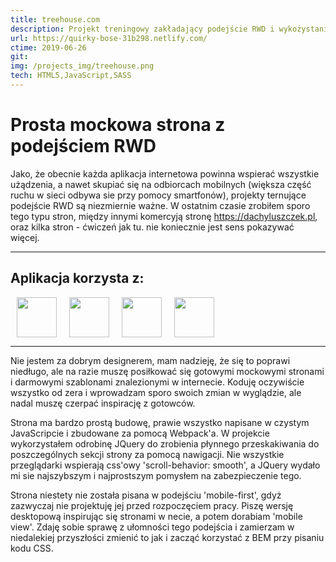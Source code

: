 ```yaml
---
title: treehouse.com
description: Projekt treningowy zakładający podejście RWD i wykożystanie Webpacka. Prosta budowa strony, przejrzysty kod i dbałość o dobre praktyki.
url: https://quirky-bose-31b298.netlify.com/
ctime: 2019-06-26
git: 
img: /projects_img/treehouse.png
tech: HTML5,JavaScript,SASS
---
```


# Prosta mockowa strona z podejściem RWD

Jako, że obecnie każda aplikacja internetowa powinna wspierać wszystkie użądzenia, a nawet skupiać się na odbiorcach mobilnych (większa część ruchu w sieci odbywa sie przy pomocy smartfonów), projekty ternujące podejście RWD są niezmiernie ważne.
W ostatnim czasie zrobiłem sporo tego typu stron, między innymi komercyją stronę https://dachyluszczek.pl, oraz kilka stron - ćwiczeń jak tu. nie koniecznie jest sens pokazywać więcej.

---
## Aplikacja korzysta z:
<div style="display: flex">
<img src="/icons/HTML5.png" "HTML5" style="height: 64px; padding: 0 10px">
<img src="/icons/SASS.png" "Scss" style="height: 64px; padding: 0 10px">
<img src="/icons/JavaScript.png" "JavaScript" style="height: 64px; padding: 0 10px">
<img src="/icons/webpack.png" "Webpack" style="height: 64px; padding: 0 10px">
</div>

---

Nie jestem za dobrym designerem, mam nadzieję, że się to poprawi niedługo, ale na razie muszę posiłkować się gotowymi mockowymi stronami i darmowymi szablonami znalezionymi w internecie.
Koduję oczywiście wszystko od zera i wprowadzam sporo swoich zmian w wyglądzie, ale nadal muszę czerpać inspirację z gotowców.


Strona ma bardzo prostą budowę, prawie wszystko napisane w czystym JavaScripcie i zbudowane za pomocą Webpack'a.
W projekcie wykorzystałem odrobinę JQuery do zrobienia płynnego przeskakiwania do poszczególnych sekcji strony za pomocą nawigacji.
Nie wszystkie przeglądarki wspierają css'owy 'scroll-behavior: smooth', a JQuery wydało mi sie najszybszym i najprostszym pomysłem na zabezpieczenie tego.


Strona niestety nie została pisana w podejściu 'mobile-first', gdyż zazwyczaj nie projektuję jej przed rozpoczęciem pracy.
Piszę wersję desktopową inspirując się stronami w necie, a potem dorabiam 'mobile view'. Zdaję sobie sprawę z ułomności tego podejścia i zamierzam w niedalekiej przyszłości zmienić to jak i zacząć korzystać z BEM przy pisaniu kodu CSS.
